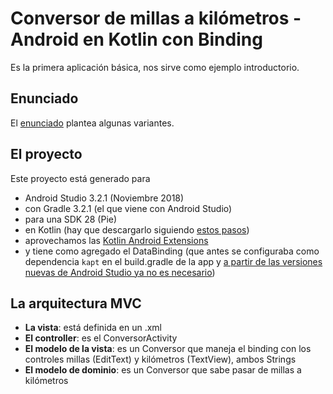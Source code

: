 # Conversor de millas a kilómetros - Android en Kotlin con Binding

Es la primera aplicación básica, nos sirve como ejemplo introductorio.

## Enunciado

El [enunciado](http://algo3.uqbar-project.org/material/ejemplos/dominios/conversor) plantea algunas variantes.

## El proyecto
Este proyecto está generado para

* Android Studio 3.2.1 (Noviembre 2018)
* con Gradle 3.2.1 (el que viene con Android Studio)
* para una SDK 28 (Pie)
* en Kotlin (hay que descargarlo siguiendo [estos pasos](https://kotlinlang.org/docs/tutorials/kotlin-android.html))
* aprovechamos las [Kotlin Android Extensions](https://antonioleiva.com/kotlin-android-extensions/)
* y tiene como agregado el DataBinding (que antes se configuraba como dependencia `kapt` en el build.gradle de la app y [a partir de las versiones nuevas de Android Studio ya no es necesario](https://stackoverflow.com/questions/50594507/cannot-find-symbol-databindingcomponent-on-android-studio-3-2-canary-16-kotlin-p))

## La arquitectura MVC

* **La vista**: está definida en un .xml
* **El controller**: es el ConversorActivity
* **El modelo de la vista**: es un Conversor que maneja el binding con los controles millas (EditText) y kilómetros (TextView), ambos Strings
* **El modelo de dominio**: es un Conversor que sabe pasar de millas a kilómetros

